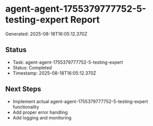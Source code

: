 # agent-agent-1755379777752-5-testing-expert Report

Generated: 2025-08-18T16:05:12.370Z

## Status
- Task: agent-agent-1755379777752-5-testing-expert
- Status: Completed
- Timestamp: 2025-08-18T16:05:12.370Z

## Next Steps
- Implement actual agent-agent-1755379777752-5-testing-expert functionality
- Add proper error handling
- Add logging and monitoring
